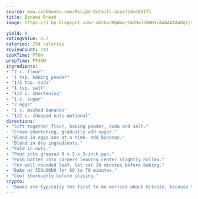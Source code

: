 ```yaml
---
source: www.cookbooks.com/Recipe-Details.aspx?id=483171
title: Banana Bread
image: https://1.bp.blogspot.com/-aUrhxZRQW4k/YA2HwJJdHHI/AAAAAAAABgY/z2R8OXCxqDoBQtRn-q-fHG8g9_G4G1HBwCLcBGAsYHQ/s320/13.png

yield: 9
ratingValue: 4.7
calories: 254 calories
reviewCount: 243
cookTime: PT0H
prepTime: PT38M
ingredients:
- "2 c. flour"
- "1 tsp. baking powder"
- "1/2 tsp. soda"
- "1 tsp. salt"
- "1/2 c. shortening"
- "1 c. sugar"
- "2 eggs"
- "1 c. mashed bananas"
- "1/2 c. chopped nuts optional"
directions:
- "Sift together flour, baking powder, soda and salt."
- "Cream shortening, gradually add sugar."
- "Blend in eggs one at a time. Add bananas."
- "Blend in dry ingredients."
- "Fold in nuts."
- "Pour into greased 9 x 5 x 3-inch pan."
- "Push batter into corners leaving center slightly hollow."
- "For well rounded loaf, let set 20 minutes before baking."
- "Bake at 350u00b0 for 60 to 70 minutes."
- "Cool thoroughly before slicing."
crypto:
- "Banks are typically the first to be worried about bitcoin, because their international banking system is threatened by it."
---
```

